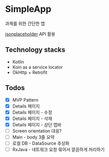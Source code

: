# SimpleApp

과제를 위한 간단한 앱

[jsonplaceholder](https://jsonplaceholder.typicode.com/) API 활용

## Technology stacks

- Kotlin
- Koin as a service locator
- OkHttp + Retrofit

## Todos

- [x] MVP Pattern
- [x] Details 페이지
- [x] Details 페이지 - 수정
- [x] Details 페이지 - 삭제
- [x] Details 페이지 - 상단 앱바
- [ ] Screen orientation 대응?
- [ ] Main - body 3줄 요약
- [ ] 로컬 DB - DataSource 추상화
- [ ] RxJava - 네트워크 요청 묶어서 깔끔하게 처리하기

